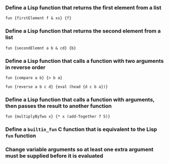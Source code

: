### Define a Lisp function that returns the first element from a list

```
fun {firstElement f & xs} {f}
```

### Define a Lisp function that returns the second element from a list

```
fun {secondElemnt a b & cd} {b}
```

### Define a Lisp function that calls a function with two arguments in reverse order

```
fun {compare a b} {> b a}
```

```
fun {reverse a b c d} {eval (head {d c b a})}
```

### Define a Lisp function that calls a function with arguments, then passes the result to another function

```
fun {multiplyByTwo x} {* x (add-Together 7 5)}
```

### Define a `builtin_fun` C function that is equivalent to the Lisp `fun` function

### Change variable arguments so at least one extra argument must be supplied before it is evaluated

```

```
